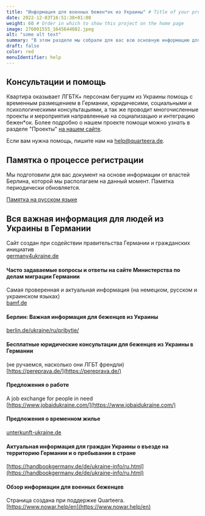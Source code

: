 ```yaml
---
title: "Информация для военных бежен*ок из Украины" # Title of your project
date: 2022-12-03T16:51:38+01:00
weight: 60 # Order in which to show this project on the home page
image: 276001555_1645644882.jpeg
alt: "some alt text"
summary: "В этом разделе мы собрали для вас всю основную информацию для военных бежен*ок"
draft: false
color: red
menuIdentifier: help
---
```

## Консультации и помощь 

Квартира оказывает ЛГБТК+ персонам бегущим из Украины помощь с временным размещением в Германии, юридичесими, социальными и психологическими консультацыями, а так же проводит многочисленные проекты и мероприятия направленные на социализацыю и интеграцию бежен*ок. Более подробно о нашем проекте помощи можно узнать в разделе "Проекты" [на нашем сайте](/projects/help_ukraine/).

Если вам нужна помощь, пишите нам на [help@quarteera.de](mailto:help@quarteera.de).

## Памятка о процессе регистрации
Мы подготовили для вас документ на основе информации от властей Берлина, которой мы располагаем на данный момент. Памятка периодически обновляется.

[Памятка на русском языке](https://quarteera.de/files/registration_info_ukraine.pdf)


## Вся важная информация для людей из Украины в Германии
Сайт создан при содействии правительства Германии и гражданских инициатив \
[germany4ukraine.de](https://www.germany4ukraine.de/)

#### Часто задаваемые вопросы и ответы на сайте Министерства по делам миграции Германии
Самая проверенная и актуальная информация (на немецком, русском и украинском языках) \
[bamf.de](https://www.bamf.de/DE/Themen/AsylFluechtlingsschutz/ResettlementRelocation/InformationenEinreiseUkraine/informationen-einreise-ukraine-node.html)

#### Берлин: Важная информация для беженцев из Украины 
[berlin.de/ukraine/ru/pribytie/](https://www.berlin.de/ukraine/ru/pribytie/) 

#### Бесплатные юридические консультации для беженцев из Украины в Германии 
(не ручаемся, насколько они ЛГБТ френдли) \
[https://pereprava.de/](https://pereprava.de/) 

#### Предложения о работе
A job exchange for people in need \
[https://www.jobaidukraine.com/](https://www.jobaidukraine.com/)

#### Предложения о временном жилье
[unterkunft-ukraine.de](https://unterkunft-ukraine.de/)

#### Актуальная информация для граждан Украины о въезде на территорию Германии и о пребывании в стране
[https://handbookgermany.de/de/ukraine-info/ru.html](https://handbookgermany.de/de/ukraine-info/ru.html)

#### Обзор информации для военных беженцев 
Cтраница создана при поддержке Quarteera. \
[https://www.nowar.help/en](https://www.nowar.help/en)
